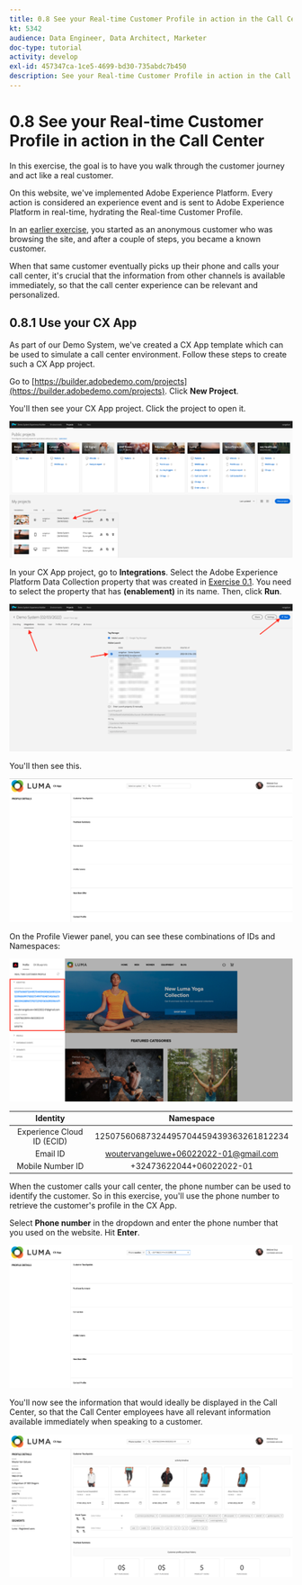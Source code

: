 ```yaml
---
title: 0.8 See your Real-time Customer Profile in action in the Call Center
kt: 5342
audience: Data Engineer, Data Architect, Marketer
doc-type: tutorial
activity: develop
exl-id: 457347ca-1ce5-4699-bd30-735abdc7b450
description: See your Real-time Customer Profile in action in the Call Center
---
```


# 0.8 See your Real-time Customer Profile in action in the Call Center

In this exercise, the goal is to have you walk through the customer journey and act like a real customer.

On this website, we've implemented Adobe Experience Platform. Every action is considered an experience event and is sent to Adobe Experience Platform in real-time, hydrating the Real-time Customer Profile.

In an [earlier exercise](ex5.md), you started as an anonymous customer who was browsing the site, and after a couple of steps, you became a known customer.

When that same customer eventually picks up their phone and calls your call center, it's crucial that the information from other channels is available immediately, so that the call center experience can be relevant and personalized.

## 0.8.1 Use your CX App

As part of our Demo System, we've created a CX App template which can be used to simulate a call center environment. Follow these steps to create such a CX App project.

Go to [https://builder.adobedemo.com/projects](https://builder.adobedemo.com/projects). Click **New Project**.

You'll then see your CX App project. Click the project to open it.

![Demo](../images/cxapp3.png)

In your CX App project, go to **Integrations**. Select the Adobe Experience Platform Data Collection property that was created in [Exercise 0.1](ex1.md). You need to select the property that has **(enablement)** in its name. Then, click **Run**.

![Demo](../images/cxapp4.png)

You'll then see this.

![Demo](../images/cxapp5.png)

On the Profile Viewer panel, you can see these combinations of IDs and Namespaces:

![Customer Profile](../images/identities.png)

|          Identity          |                Namespace               |
| :------------------------: | :------------------------------------: |
| Experience Cloud ID (ECID) | 12507560687324495704459439363261812234 |
|          Email ID          |  woutervangeluwe+06022022-01@gmail.com |
|      Mobile Number ID      |        +32473622044+06022022-01        |

When the customer calls your call center, the phone number can be used to identify the customer. So in this exercise, you'll use the phone number to retrieve the customer's profile in the CX App.

Select **Phone number** in the dropdown and enter the phone number that you used on the website. Hit **Enter**.

![Demo](../images/19.png)

You'll now see the information that would ideally be displayed in the Call Center, so that the Call Center employees have all relevant information available immediately when speaking to a customer.

![Demo](../images/20.png)
